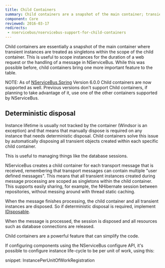 ```yaml
---
title: Child Containers
summary: Child containers are a snapshot of the main container; transient instances are treated as as singletons in the child container.
component: Core
reviewed: 2016-03-17
redirects:
 - nservicebus/nservicebus-support-for-child-containers
---
```


Child containers are essentially a snapshot of the main container where transient instances are treated as singletons within the scope of the child container. This is useful to scope instances for the duration of a web request or the handling of a message in NServiceBus. While this was possible before, child containers bring one more important feature to the table.

NOTE: As of [NServiceBus.Spring](https://www.nuget.org/packages/NServiceBus.Spring) Version 6.0.0 Child containers are now supported as well. Previous versions don't support Child containers, if planning to take advantage of it, use one of the other containers supported by NServiceBus.


## Deterministic disposal

Instance lifetime is usually not tracked by the container (Windsor is an exception) and that means that manually dispose is required on any instance that needs deterministic disposal. Child containers solve this issue by automatically disposing all transient objects created within each specific child container.

This is useful to managing things like the database sessions.

NServiceBus creates a child container for each transport message that is received, remembering that transport messages can contain multiple "user defined messages". This means that all transient instances created during message processing are scoped as singletons within the child container. This supports easily sharing, for example, the NHibernate session between repositories, without messing around with thread static caching.

When the message finishes processing, the child container and all transient instances are disposed. So if deterministic disposal is required, implement [IDisposable](https://msdn.microsoft.com/en-us/library/system.idisposable.aspx).

When the message is processed, the session is disposed and all resources such as database connections are released.

Child containers are a powerful feature that can simplify the code.

If configuring components using the NServiceBus configure API, it's possible to configure instance life-cycle to be per unit of work, using this:

snippet: InstancePerUnitOfWorkRegistration
